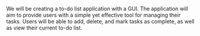We will be creating a to-do list application with a GUI.
The application will aim to provide users with a simple yet effective tool for managing their tasks. 
Users will be able to add, delete, and mark tasks as complete, as well as view their current to-do list.
